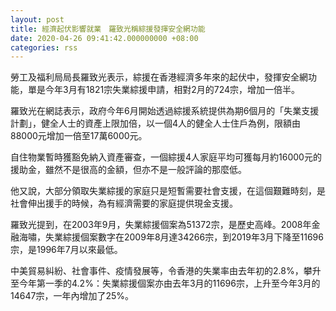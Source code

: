 ```yaml
---
layout: post
title: 經濟起伏影響就業　羅致光稱綜援發揮安全網功能
date: 2020-04-26 09:41:42.000000000 +08:00
categories: rss
---
```


勞工及福利局局長羅致光表示，綜援在香港經濟多年來的起伏中，發揮安全網功能，單是今年3月有1821宗失業綜援申請，相對2月的724宗，增加一倍半。

羅致光在網誌表示，政府今年6月開始透過綜援系統提供為期6個月的「失業支援計劃」，健全人士的資產上限加倍，以一個4人的健全人士住戶為例，限額由88000元增加一倍至17萬6000元。

自住物業暫時獲豁免納入資產審查，一個綜援4人家庭平均可獲每月約16000元的援助金，雖然不是很高的金額，但亦不是一般評論的那麼低。

他又說，大部分領取失業綜援的家庭只是短暫需要社會支援，在這個艱難時刻，是社會伸出援手的時候，為有經濟需要的家庭提供現金支援。

羅致光提到，在2003年9月，失業綜援個案為51372宗，是歷史高峰。2008年金融海嘯，失業綜援個案數字在2009年8月達34266宗，到2019年3月下降至11696宗，是1996年7月以來最低。

中美貿易糾紛、社會事件、疫情發展等，令香港的失業率由去年初的2.8%，攀升至今年第一季的4.2%：失業綜援個案亦由去年3月的11696宗，上升至今年3月的14647宗，一年內增加了25%。
